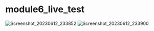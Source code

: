 # module6_live_test
![Screenshot_20230612_233852](https://github.com/HasibuliT/Module6LiveTest/assets/66546794/813d2aab-c5af-4024-9ea5-9e31bb73592d)
![Screenshot_20230612_233900](https://github.com/HasibuliT/Module6LiveTest/assets/66546794/1fee97ff-ec06-4548-8988-1f8231c403bf)
